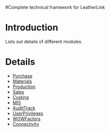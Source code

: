 #Complete technical framework for LeatherLink

# Introduction #

Lists out details of different modules.

# Details #

  * [Purchase](Purchase.md)
  * [Materials](MaterialManagementFramework.md)
  * [Production](Production.md)
  * [Sales](Sales.md)
  * [Costing](Costing.md)
  * [MIS](MIS.md)
  * [AuditTrack](AuditTrack.md)
  * [UserPrivileges](UserPrivileges.md)
  * [WOWFactors](WOWFactors.md)
  * [Connectivity](Connectivity.md)